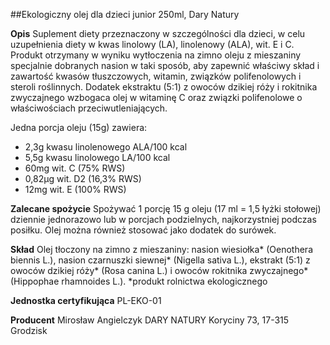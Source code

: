 ##Ekologiczny olej dla dzieci junior 250ml, Dary Natury

**Opis** Suplement diety przeznaczony w szczególności dla dzieci, w celu uzupełnienia diety w kwas linolowy (LA), linolenowy (ALA), wit. E i C.
Produkt otrzymany w wyniku wytłoczenia na zimno oleju z mieszaniny specjalnie dobranych nasion w taki sposób, aby zapewnić właściwy skład i zawartość kwasów tłuszczowych, witamin, związków polifenolowych i steroli roślinnych. Dodatek ekstraktu (5:1) z owoców dzikiej róży i rokitnika zwyczajnego wzbogaca olej w witaminę C oraz związki polifenolowe o właściwościach przeciwutleniających.

Jedna porcja oleju (15g) zawiera:

- 2,3g kwasu linolenowego ALA/100 kcal
- 5,5g kwasu linolowego LA/100 kcal
- 60mg wit. C (75% RWS)
- 0,82µg wit. D2 (16,3% RWS)
- 12mg wit. E (100% RWS)

**Zalecane spożycie** Spożywać 1 porcję 15 g oleju (17 ml = 1,5 łyżki stołowej) dziennie jednorazowo lub w porcjach podzielnych, najkorzystniej podczas posiłku. Olej można również stosować jako dodatek do surówek.

**Skład** Olej tłoczony na zimno z mieszaniny: nasion wiesiołka\* (Oenothera biennis L.), nasion czarnuszki siewnej\* (Nigella sativa L.), ekstrakt (5:1) z owoców dzikiej róży\* (Rosa canina L.) i owoców rokitnika zwyczajnego\* (Hippophae rhamnoides L.).
\*produkt rolnictwa ekologicznego

**Jednostka certyfikująca** PL-EKO-01

**Producent** Mirosław Angielczyk DARY NATURY
Koryciny 73, 17-315 Grodzisk
